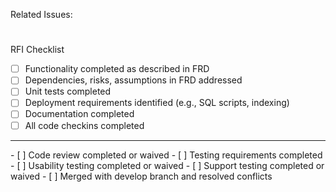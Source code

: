 Related Issues:
#

RFI Checklist

- [ ]  Functionality completed as described in FRD
- [ ]  Dependencies, risks, assumptions in FRD addressed
- [ ]  Unit tests completed
- [ ]  Deployment requirements identified (e.g., SQL scripts, indexing)
- [ ]  Documentation completed
- [ ]  All code checkins completed
<hr>
- [ ]  Code review completed or waived
- [ ]  Testing requirements completed
- [ ]  Usability testing completed or waived
- [ ]  Support testing completed or waived
- [ ]  Merged with develop branch and resolved conflicts
